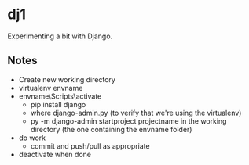 # dj1
Experimenting a bit with Django.
## Notes
 - Create new working directory
 - virtualenv envname
 - envname\Scripts\activate
     - pip install django
     - where django-admin.py (to verify that we're using the virtualenv)
     - py -m django-admin startproject projectname in the working directory (the one containing the envname folder)
 - do work
     - commit and push/pull as appropriate
 - deactivate when done
